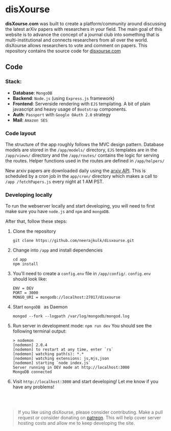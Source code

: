 # disXourse

**disXourse.com** was built to create a platform/community around discussing the latest arXiv papers with researchers in your field. The main goal of this website is to advance the concept of a journal club into something that is multi-institutional and connects researchers from all over the world. disXourse allows researchers to vote and comment on papers. This repository contains the source code for [disxourse.com](https://www.disxourse.com)


## Code

### Stack:
- **Database**: ``MongoDB ``
- **Backend**: ``Node.js`` (using ``Express.js`` framework)
- **Frontend**: Serverside rendering with ``EJS`` templating.  A bit of plain javascript and heavy usage of ``Bootstrap`` components.
- **Auth**: ``Passport`` with ``Google OAuth 2.0`` strategy
- **Mail**: ``Amazon SES``

### Code layout

The structure of the app roughly follows the MVC design pattern. Database models are stored in the ``/app/models/`` directory, ``EJS`` templates are in the ``/app/views/`` directory and the ``/app/routes/`` contains the logic for serving the routes. Helper functions used in the routes are defined in ``/app/helpers/``

New arxiv papers are downloaded daily using the [arxiv API](https://arxiv.org/help/api). This is scheduled by a cron job in the ``app/cron/`` directory which makes a call to ``/app /fetchPapers.js`` every night at 1 AM PST. 

### Developing locally
To run the webserver locally and start developing, you will need to first make sure you have ``node.js`` and ``npm`` and ``mongoDB``. 

After that, follow these steps: 

1. Clone the repository
	```
	git clone https://github.com/neerajkulk/disxourse.git
	``` 
2. Change into ``/app`` and install dependencies
	```
	cd app
	npm install
	```
3. You'll need to create a ``config.env`` file in ``/app/config/``. ``config.env`` should look like:
	```
	ENV = DEV
	PORT = 3000
	MONGO_URI = mongodb://localhost:27017/disxourse
	```
3. Start ``mongoDB ``  as Daemon
	```
	mongod --fork --logpath /var/log/mongodb/mongod.log
	```
4. Run server in development mode:
``npm run dev`` 
You should  see the following terminal output:
	```
	> nodemon
	[nodemon] 2.0.4
	[nodemon] to restart at any time, enter `rs`
	[nodemon] watching path(s): *.*
	[nodemon] watching extensions: js,mjs,json
	[nodemon] starting `node index.js`
	Server running in DEV mode at http://localhost:3000
	MongoDB connected
	```
5. Visit ``http://localhost:3000`` and start developing!
Let me know if you have any problems!


<br /> <br /> 

>If you like using disXourse, please consider contributing. Make a pull request or consider donating on  [patreon](https://www.patreon.com/disxourse). This will help cover server hosting costs and allow me to keep developing the site.
